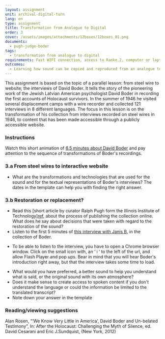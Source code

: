 ```yaml
---
layout: assignment
unit: archival-digital-turn
lang: en
type: assignment
title: Transformation from Analogue to Digital
order: 3
cover: /assets/images/attachments/12boxes/12boxes_01.png
documents:
  - pugh-judge-boder
tags:
  - transformation from analogue to digital
requirements: Fast WIFI connection, access to Ranke.2, computer or laptop, application on laptop or computer to view video,
outcomes:
  - Learning how sound can be copied and reproduced from an analogue to a digital carrier
---
```

This assignment is based on the topic of a parallel lesson: from steel wire to website; the interviews of David Boder. It tells the story of the pioneering work of the Jewish Latvian American psychologist David Boder in recording the first accounts of Holocaust survivors. In the summer of 1946 he visited several displacement camps with a wire recorder and collected 121 interviews in 8 different languages.
The focus in this lesson is on the transformation of his collection from interviews recorded on steel wires in 1946, to content that has been made accessible through a publicly accessible website.
<!-- more -->

<!-- briefing-student -->
### Instructions
<!-- section-contents -->
Watch this short animation of [6,5 minutes about David Boder](https://c2dh.github.io/ranketwo/u/boder/) and pay attention to the sequence of transformations of Boder's recordings.

<!-- section -->
### 3.a From steel wires to interactive website
<!-- section-contents -->
- What are the transformations and technologies that are used for the sound and for the textual representations of Boder's interviews?
The dates in the template can help you with finding the right answer.


<!-- section -->
### 3.b Restoration or replacement?
<!-- section-contents -->

- Read this [short article by curator Ralph Pugh form the Illinois Institute of Technology][ref](pugh-judge-boder), about the process of publishing the collection online. What does he say about decisions that were taken with regard to the restoration of the sound?
- Listen to the first 5 minutes of [this interview with Janis B.](http://voices.iit.edu/audio.php?doc=bJanis) in the collection of Boder.
* To be able to listen to the interview, you have to open a Chrome browser window. Click on the small icon with, an ‘ i ‘ to the left of the url,  and allow Flash Player and pop ups. Bear in mind that you will hear Boder's introduction right away, but that the interview takes some time to load.
- What would you have preferred, a better sound to help you understand what is said, or the original sound with its own atmosphere?
- Does it make sense to create access to spoken content if you don't understand the language or could the information be limited to the translated transcript?
- Note down your answer in the template


<!-- section -->
### Reading/viewing suggestions
<!-- section-contents -->
Alan Rosen, “‘We Know Very Little in America’, David Boder and Un-belated Testimony”, In: After the Holocaust: Challenging the Myth of Silence, ed. David Cesarani and Eric J.Sundquist, (New York, 2012)

<!-- briefing-teacher -->
